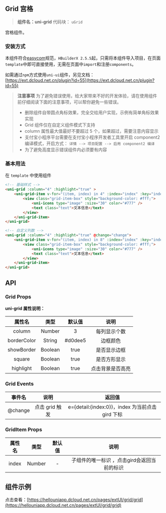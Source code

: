 

## Grid 宫格
> **组件名：uni-grid**
> 代码块： `uGrid`


宫格组件。

### 安装方式

本组件符合[easycom](https://uniapp.dcloud.io/collocation/pages?id=easycom)规范，`HBuilderX 2.5.5`起，只需将本组件导入项目，在页面`template`中即可直接使用，无需在页面中`import`和注册`components`。

如需通过`npm`方式使用`uni-ui`组件，另见文档：[https://ext.dcloud.net.cn/plugin?id=55](https://ext.dcloud.net.cn/plugin?id=55)

> **注意事项**
> 为了避免错误使用，给大家带来不好的开发体验，请在使用组件前仔细阅读下面的注意事项，可以帮你避免一些错误。
> - 删除组件自带圆点角标效果，完全交给用户实现，示例有简单角标效果实现
> - Grid 组件仅在自定义组件模式下支持
> - column 属性最大值最好不要超过 5 个，如果超过，需要注意内容显示
> - 支付宝小程序平台需要在支付宝小程序开发者工具里开启 component2 编译模式，开启方式： `详情 --> 项目配置 --> 启用 component2 编译`
> - 为了避免高度显示错误组件内必须要有内容


### 基本用法

在 ``template`` 中使用组件

```html
<!-- 基础样式 -->
<uni-grid :column="4" :highlight="true" >
	<uni-grid-item v-for="(item, index) in 4" :index="index" :key="index">
		<view class="grid-item-box" style="background-color: #fff;">
			<uni-icons type="image" :size="30" color="#777" />
			<text class="text">文本信息</text>
		</view>
	</uni-grid-item>
</uni-grid>

<!-- 自定义列数 -->
<uni-grid :column="4" :highlight="true" @change="change">
	<uni-grid-item v-for="(item, index) in 8" :index="index" :key="index">
		<view class="grid-item-box" style="background-color: #fff;">
			<uni-icons type="image" :size="30" color="#777" />
			<text class="text">文本信息</text>
		</view>
	</uni-grid-item>
</uni-grid>
```

## API

### Grid Props

**uni-grid 属性说明：**

|属性名		|类型	|默认值	|说明				|
|:-:		|:-:	|:-:	|:-:				|
|column		|Number	|3		|每列显示个数		|
|borderColor|String	|#d0dee5|边框颜色			|
|showBorder	|Boolean|true	|是否显示边框		|
|square		|Boolean|true	|是否方形显示		|
|highlight	|Boolean|true	|点击背景是否高亮	|

### Grid Events
|事件名	|说明			|返回值											|
|:-:	|:-:			|:-:											|
|@change|点击 grid 触发	|e={detail:{index:0}}，index 为当前点击 gird 下标|


### GridItem Props

|属性名|类型		|默认值	|说明										|
|:-:	|:-:		|:-:	|:-:										|
|index|Number	|-		|子组件的唯一标识 ，点击gird会返回当前的标识|


## 组件示例

点击查看：[https://hellouniapp.dcloud.net.cn/pages/extUI/grid/grid](https://hellouniapp.dcloud.net.cn/pages/extUI/grid/grid)